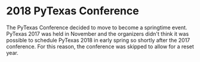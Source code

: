 # 2018 PyTexas Conference

The PyTexas Conference decided to move to become a springtime event. PyTexas 2017 
was held in November and the organizers didn't think it was possible to schedule
PyTexas 2018 in early spring so shortly after the 2017 conference. For this reason,
the conference was skipped to allow for a reset year.